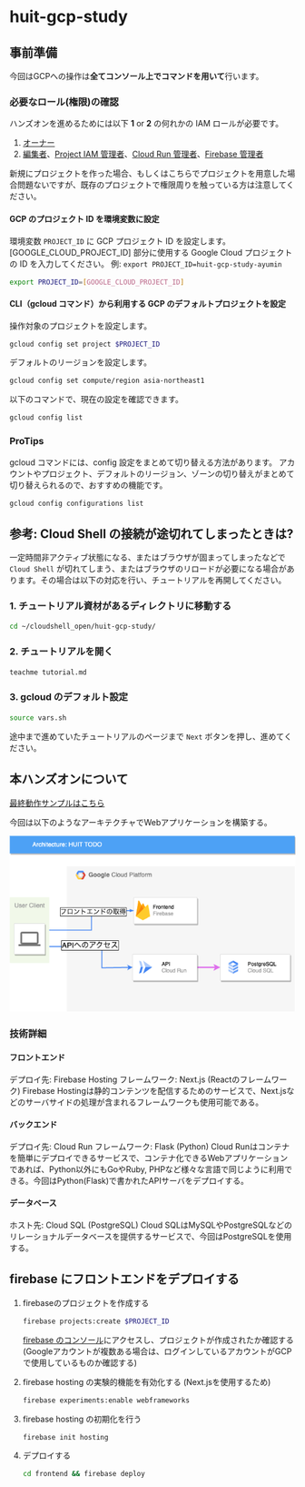# huit-gcp-study

## 事前準備

今回はGCPへの操作は**全てコンソール上でコマンドを用いて**行います。

### 必要なロール(権限)の確認

ハンズオンを進めるためには以下 **1** or **2** の何れかの IAM ロールが必要です。

1. [オーナー](https://cloud.google.com/iam/docs/understanding-roles#basic)
2. [編集者](https://cloud.google.com/iam/docs/understanding-roles#basic)、[Project IAM 管理者](https://cloud.google.com/iam/docs/understanding-roles#resourcemanager.projectIamAdmin)、[Cloud Run 管理者](https://cloud.google.com/iam/docs/understanding-roles#run.admin)、[Firebase 管理者](https://cloud.google.com/iam/docs/understanding-roles#firebase.admin)

新規にプロジェクトを作った場合、もしくはこちらでプロジェクトを用意した場合問題ないですが、既存のプロジェクトで権限周りを触っている方は注意してください。

#### GCP のプロジェクト ID を環境変数に設定

環境変数 `PROJECT_ID` に GCP プロジェクト ID を設定します。[GOOGLE_CLOUD_PROJECT_ID] 部分に使用する Google Cloud プロジェクトの ID を入力してください。
例: `export PROJECT_ID=huit-gcp-study-ayumin`

```bash
export PROJECT_ID=[GOOGLE_CLOUD_PROJECT_ID]
```

#### CLI（gcloud コマンド）から利用する GCP のデフォルトプロジェクトを設定

操作対象のプロジェクトを設定します。

```bash
gcloud config set project $PROJECT_ID
```

デフォルトのリージョンを設定します。

```bash
gcloud config set compute/region asia-northeast1
```

以下のコマンドで、現在の設定を確認できます。
```bash
gcloud config list
```

### ProTips
gcloud コマンドには、config 設定をまとめて切り替える方法があります。
アカウントやプロジェクト、デフォルトのリージョン、ゾーンの切り替えがまとめて切り替えられるので、おすすめの機能です。
```bash
gcloud config configurations list
```

## **参考: Cloud Shell の接続が途切れてしまったときは?**

一定時間非アクティブ状態になる、またはブラウザが固まってしまったなどで `Cloud Shell` が切れてしまう、またはブラウザのリロードが必要になる場合があります。その場合は以下の対応を行い、チュートリアルを再開してください。

### **1. チュートリアル資材があるディレクトリに移動する**

```bash
cd ~/cloudshell_open/huit-gcp-study/
```

### **2. チュートリアルを開く**

```bash
teachme tutorial.md
```

### **3. gcloud のデフォルト設定**

```bash
source vars.sh
```

途中まで進めていたチュートリアルのページまで `Next` ボタンを押し、進めてください。

## 本ハンズオンについて

[最終動作サンプルはこちら](https://huit-todo.web.app/)

今回は以下のようなアーキテクチャでWebアプリケーションを構築する。

![architecture](https://raw.githubusercontent.com/shoumoji/huit-gcp-study/main/image/architecture.png)

### 技術詳細

#### フロントエンド

デプロイ先: Firebase Hosting
フレームワーク: Next.js (Reactのフレームワーク)
Firebase Hostingは静的コンテンツを配信するためのサービスで、Next.jsなどのサーバサイドの処理が含まれるフレームワークも使用可能である。

#### バックエンド

デプロイ先: Cloud Run
フレームワーク: Flask (Python)
Cloud Runはコンテナを簡単にデプロイできるサービスで、コンテナ化できるWebアプリケーションであれば、Python以外にもGoやRuby, PHPなど様々な言語で同じように利用できる。今回はPython(Flask)で書かれたAPIサーバをデプロイする。

#### データベース

ホスト先: Cloud SQL (PostgreSQL)
Cloud SQLはMySQLやPostgreSQLなどのリレーショナルデータベースを提供するサービスで、今回はPostgreSQLを使用する。

## firebase にフロントエンドをデプロイする

1. firebaseのプロジェクトを作成する
	```bash
	firebase projects:create $PROJECT_ID
	```
	[firebase のコンソール](https://console.firebase.google.com/)にアクセスし、プロジェクトが作成されたか確認する(Googleアカウントが複数ある場合は、ログインしているアカウントがGCPで使用しているものか確認する)

2. firebase hosting の実験的機能を有効化する (Next.jsを使用するため)
	```bash
	firebase experiments:enable webframeworks
	```

3. firebase hosting の初期化を行う
	```bash
	firebase init hosting
	```

4. デプロイする
	```bash
	cd frontend && firebase deploy
	```
